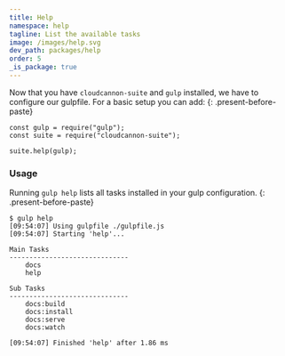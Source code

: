 ```yaml
---
title: Help
namespace: help
tagline: List the available tasks
image: /images/help.svg
dev_path: packages/help
order: 5
_is_package: true
---
```


Now that you have `cloudcannon-suite` and `gulp` installed, we have to configure our gulpfile. For a basic setup you can add:
{: .present-before-paste}

```
const gulp = require("gulp");
const suite = require("cloudcannon-suite");

suite.help(gulp);
```

### Usage

Running `gulp help` lists all tasks installed in your gulp configuration.
{: .present-before-paste}

```
$ gulp help
[09:54:07] Using gulpfile ./gulpfile.js
[09:54:07] Starting 'help'...

Main Tasks
------------------------------
    docs
    help

Sub Tasks
------------------------------
    docs:build
    docs:install
    docs:serve
    docs:watch

[09:54:07] Finished 'help' after 1.86 ms
```